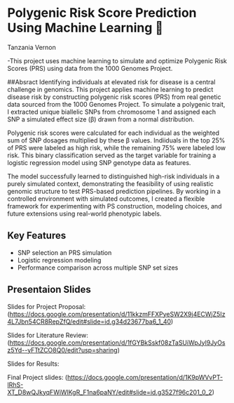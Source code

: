 # Polygenic Risk Score Prediction Using Machine Learning 🧬

Tanzania Vernon

-This project uses machine learning to simulate and optimize Polygenic Risk Scores (PRS) using data from the 1000 Genomes Project.

##Absract
Identifying individuals at elevated risk for disease is a central challenge in genomics. This project applies machine learning to predict disease risk by constructing polygenic risk scores (PRS) from real genetic data sourced from the 1000 Genomes Project. To simulate a polygenic trait, I extracted unique biallelic SNPs from chromosome 1 and assigned each SNP a simulated effect size (β) drawn from a normal distribution. 

Polygenic risk scores were calculated for each individual as the weighted sum of SNP dosages multiplied by these β values. Indiiduals in the top 25% of PRS were labeled as high risk, while the remaining 75% were labeled low risk. This binary classification served as the target variable for training a logistic regression model using SNP genotype data as features. 

The model successfully learned to distinguished high-risk individuals in a purely simulated context, demonstrating the feasibility of using realistic genomic structure to test PRS-based prediction pipelines. By working in a controlled environment with simulated outcomes, I created a flexible framework for experimenting with PS construction, modeling choices, and future extensions using real-world phenotypic labels. 



## Key Features 
- SNP selection an PRS simulation
- Logistic regression modeling
- Performance comparison across multiple SNP set sizes


## Presentaion Slides 

Slides for Project Proposal:(https://docs.google.com/presentation/d/11kkzmFFXPyeSW2X9j4ECWjZ5Iz4L7Jbn54CR8RepZfQ/edit#slide=id.g34d23677ba6_1_40)

Slides for Literature Review: (https://docs.google.com/presentation/d/1fGYBkSskf08zTaSUiWpJyl9JyOsz5Yd--yFTtZCO8Q0/edit?usp=sharing)

Slides for Results: 

Final Project slides: (https://docs.google.com/presentation/d/1K9pWVvPT-lRhS-XT_D8wQJkyqFWiWlKgR_F1na6paNY/edit#slide=id.g3527f96c201_0_2)
